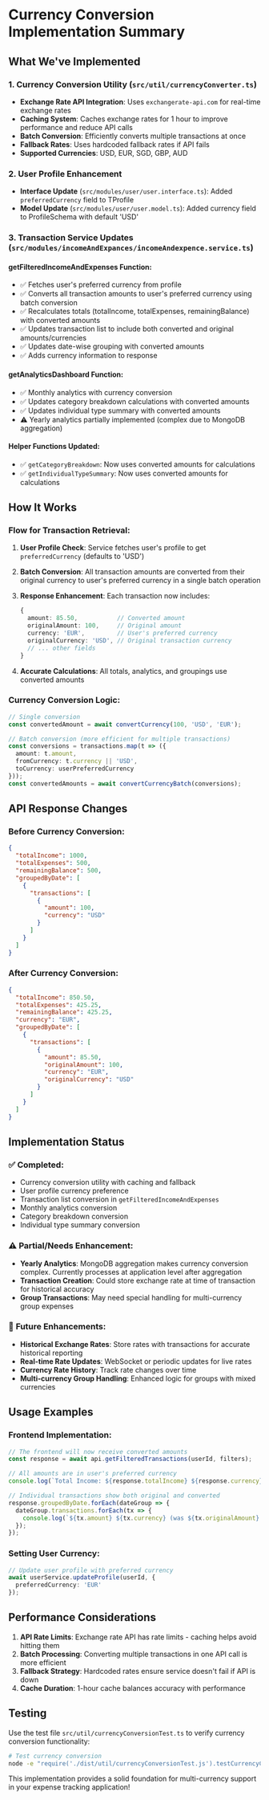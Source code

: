 # Currency Conversion Implementation Summary

## What We've Implemented

### 1. **Currency Conversion Utility (`src/util/currencyConverter.ts`)**
- **Exchange Rate API Integration**: Uses `exchangerate-api.com` for real-time exchange rates
- **Caching System**: Caches exchange rates for 1 hour to improve performance and reduce API calls
- **Batch Conversion**: Efficiently converts multiple transactions at once
- **Fallback Rates**: Uses hardcoded fallback rates if API fails
- **Supported Currencies**: USD, EUR, SGD, GBP, AUD

### 2. **User Profile Enhancement**
- **Interface Update** (`src/modules/user/user.interface.ts`): Added `preferredCurrency` field to TProfile
- **Model Update** (`src/modules/user/user.model.ts`): Added currency field to ProfileSchema with default 'USD'

### 3. **Transaction Service Updates (`src/modules/incomeAndExpances/incomeAndexpence.service.ts`)**

#### **getFilteredIncomeAndExpenses Function**:
- ✅ Fetches user's preferred currency from profile
- ✅ Converts all transaction amounts to user's preferred currency using batch conversion
- ✅ Recalculates totals (totalIncome, totalExpenses, remainingBalance) with converted amounts
- ✅ Updates transaction list to include both converted and original amounts/currencies
- ✅ Updates date-wise grouping with converted amounts
- ✅ Adds currency information to response

#### **getAnalyticsDashboard Function**:
- ✅ Monthly analytics with currency conversion
- ✅ Updates category breakdown calculations with converted amounts
- ✅ Updates individual type summary with converted amounts
- ⚠️ Yearly analytics partially implemented (complex due to MongoDB aggregation)

#### **Helper Functions Updated**:
- ✅ `getCategoryBreakdown`: Now uses converted amounts for calculations
- ✅ `getIndividualTypeSummary`: Now uses converted amounts for calculations

## How It Works

### **Flow for Transaction Retrieval**:

1. **User Profile Check**: Service fetches user's profile to get `preferredCurrency` (defaults to 'USD')

2. **Batch Conversion**: All transaction amounts are converted from their original currency to user's preferred currency in a single batch operation

3. **Response Enhancement**: Each transaction now includes:
   ```typescript
   {
     amount: 85.50,           // Converted amount
     originalAmount: 100,     // Original amount  
     currency: 'EUR',         // User's preferred currency
     originalCurrency: 'USD', // Original transaction currency
     // ... other fields
   }
   ```

4. **Accurate Calculations**: All totals, analytics, and groupings use converted amounts

### **Currency Conversion Logic**:
```typescript
// Single conversion
const convertedAmount = await convertCurrency(100, 'USD', 'EUR');

// Batch conversion (more efficient for multiple transactions)
const conversions = transactions.map(t => ({
  amount: t.amount,
  fromCurrency: t.currency || 'USD',
  toCurrency: userPreferredCurrency
}));
const convertedAmounts = await convertCurrencyBatch(conversions);
```

## API Response Changes

### **Before Currency Conversion**:
```json
{
  "totalIncome": 1000,
  "totalExpenses": 500,
  "remainingBalance": 500,
  "groupedByDate": [
    {
      "transactions": [
        {
          "amount": 100,
          "currency": "USD"
        }
      ]
    }
  ]
}
```

### **After Currency Conversion**:
```json
{
  "totalIncome": 850.50,
  "totalExpenses": 425.25,
  "remainingBalance": 425.25,
  "currency": "EUR",
  "groupedByDate": [
    {
      "transactions": [
        {
          "amount": 85.50,
          "originalAmount": 100,
          "currency": "EUR",
          "originalCurrency": "USD"
        }
      ]
    }
  ]
}
```

## Implementation Status

### ✅ **Completed**:
- Currency conversion utility with caching and fallback
- User profile currency preference
- Transaction list conversion in `getFilteredIncomeAndExpenses`
- Monthly analytics conversion
- Category breakdown conversion
- Individual type summary conversion

### ⚠️ **Partial/Needs Enhancement**:
- **Yearly Analytics**: MongoDB aggregation makes currency conversion complex. Currently processes at application level after aggregation
- **Transaction Creation**: Could store exchange rate at time of transaction for historical accuracy
- **Group Transactions**: May need special handling for multi-currency group expenses

### 🔄 **Future Enhancements**:
- **Historical Exchange Rates**: Store rates with transactions for accurate historical reporting
- **Real-time Rate Updates**: WebSocket or periodic updates for live rates
- **Currency Rate History**: Track rate changes over time
- **Multi-currency Group Handling**: Enhanced logic for groups with mixed currencies

## Usage Examples

### **Frontend Implementation**:
```typescript
// The frontend will now receive converted amounts
const response = await api.getFilteredTransactions(userId, filters);

// All amounts are in user's preferred currency
console.log(`Total Income: ${response.totalIncome} ${response.currency}`);

// Individual transactions show both original and converted
response.groupedByDate.forEach(dateGroup => {
  dateGroup.transactions.forEach(tx => {
    console.log(`${tx.amount} ${tx.currency} (was ${tx.originalAmount} ${tx.originalCurrency})`);
  });
});
```

### **Setting User Currency**:
```typescript
// Update user profile with preferred currency
await userService.updateProfile(userId, {
  preferredCurrency: 'EUR'
});
```

## Performance Considerations

1. **API Rate Limits**: Exchange rate API has rate limits - caching helps avoid hitting them
2. **Batch Processing**: Converting multiple transactions in one API call is more efficient
3. **Fallback Strategy**: Hardcoded rates ensure service doesn't fail if API is down
4. **Cache Duration**: 1-hour cache balances accuracy with performance

## Testing

Use the test file `src/util/currencyConversionTest.ts` to verify currency conversion functionality:

```bash
# Test currency conversion
node -e "require('./dist/util/currencyConversionTest.js').testCurrencyConversion()"
```

This implementation provides a solid foundation for multi-currency support in your expense tracking application!
